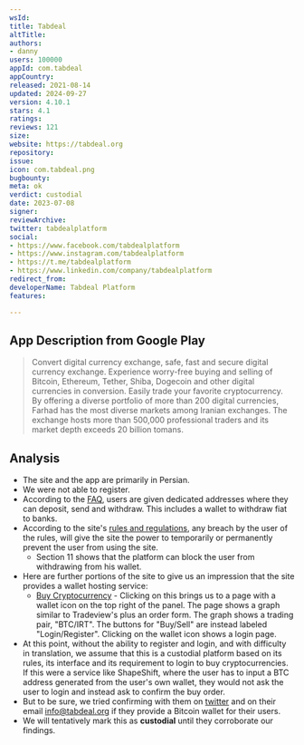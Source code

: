 ```yaml
---
wsId: 
title: Tabdeal
altTitle: 
authors:
- danny
users: 100000
appId: com.tabdeal
appCountry: 
released: 2021-08-14
updated: 2024-09-27
version: 4.10.1
stars: 4.1
ratings: 
reviews: 121
size: 
website: https://tabdeal.org
repository: 
issue: 
icon: com.tabdeal.png
bugbounty: 
meta: ok
verdict: custodial
date: 2023-07-08
signer: 
reviewArchive: 
twitter: tabdealplatform
social:
- https://www.facebook.com/tabdealplatform
- https://www.instagram.com/tabdealplatform
- https://t.me/tabdealplatform
- https://www.linkedin.com/company/tabdealplatform
redirect_from: 
developerName: Tabdeal Platform
features: 

---
```


## App Description from Google Play

> Convert digital currency exchange, safe, fast and secure digital currency exchange. Experience worry-free buying and selling of Bitcoin, Ethereum, Tether, Shiba, Dogecoin and other digital currencies in conversion.
Easily trade your favorite cryptocurrency. By offering a diverse portfolio of more than 200 digital currencies, Farhad has the most diverse markets among Iranian exchanges. The exchange hosts more than 500,000 professional traders and its market depth exceeds 20 billion tomans.

## Analysis

- The site and the app are primarily in Persian.
- We were not able to register.
- According to the [FAQ](https://tabdeal.org/help/faq/), users are given dedicated addresses where they can deposit, send and withdraw. This includes a wallet to withdraw fiat to banks.
- According to the site's [rules and regulations](https://tabdeal.org/termsconditions), any breach by the user of the rules, will give the site the power to temporarily or permanently prevent the user from using the site.
  - Section 11 shows that the platform can block the user from withdrawing from his wallet.
- Here are further portions of the site to give us an impression that the site provides a wallet hosting service:
    - [Buy Cryptocurrency](https://tabdeal.org/buy-cryptocurrency) - Clicking on this brings us to a page with a wallet icon on the top right of the  panel. The page shows a graph similar to Tradeview's plus an order form. The graph shows a trading pair, "BTC/IRT". The buttons for "Buy/Sell" are instead labeled "Login/Register". Clicking on the wallet icon shows a login page.
- At this point, without the ability to register and login, and with difficulty in translation, we assume that this is a custodial platform based on its rules, its interface and its requirement to login to buy cryptocurrencies. If this were a service like ShapeShift, where the user has to input a BTC address generated from the user's own wallet, they would not ask the user to login and instead ask to confirm the buy order.  
- But to be sure, we tried confirming with them on [twitter](https://twitter.com/BitcoinWalletz/status/1677486524625985538) and on their email info@tabdeal.org if they provide a Bitcoin wallet for their users.
- We will tentatively mark this as **custodial** until they corroborate our findings.
